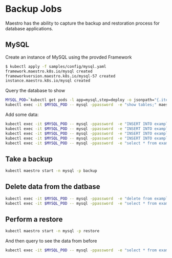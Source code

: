 # Backup Jobs

Maestro has the ability to capture the backup and restoration process for database applications.  

## MySQL

Create an instance of MySQL using the provded Framework

```bash
$ kubectl apply -f samples/config/mysql.yaml
framework.maestro.k8s.io/mysql created
frameworkversion.maestro.k8s.io/mysql-57 created
instance.maestro.k8s.io/mysql created
```

Query the database to show

```bash
MYSQL_POD=`kubectl get pods -l app=mysql,step=deploy -o jsonpath="{.items[*].metadata.name}"`
kubectl exec -it $MYSQL_POD -- mysql -ppassword  -e "show tables;" maestro
```

Add some data:

```bash
kubectl exec -it $MYSQL_POD -- mysql -ppassword  -e "INSERT INTO example ( id, name ) VALUES ( null, 'New Data' );" maestro
kubectl exec -it $MYSQL_POD -- mysql -ppassword  -e "INSERT INTO example ( id, name ) VALUES ( null, 'New Data' );" maestro
kubectl exec -it $MYSQL_POD -- mysql -ppassword  -e "INSERT INTO example ( id, name ) VALUES ( null, 'New Data' );" maestro
kubectl exec -it $MYSQL_POD -- mysql -ppassword  -e "INSERT INTO example ( id, name ) VALUES ( null, 'New Data' );" maestro
kubectl exec -it $MYSQL_POD -- mysql -ppassword  -e "select * from example;" maestro
```


## Take a backup

```bash
kubectl maestro start -n mysql -p backup
```

## Delete data from the datbase

```bash
kubectl exec -it $MYSQL_POD -- mysql -ppassword  -e "delete from example;" maestro
kubectl exec -it $MYSQL_POD -- mysql -ppassword  -e "select * from example;" maestro
```

## Perform a restore

```bash
kubectl maestro start -n mysql -p restore
```

 And then query to see the data from before

 ```bash
kubectl exec -it $MYSQL_POD -- mysql -ppassword  -e "select * from example;" maestro
 ```
